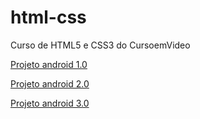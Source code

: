 # html-css
 Curso de HTML5 e CSS3 do CursoemVideo 

 <a href="https://joao72neto.github.io/html-css/desafios/d010/">Projeto android 1.0</a> <br>

 <a href="https://joao72neto.github.io/html-css/desafios/d010b/android.html">Projeto android 2.0</a>

 <a href="https://joao72neto.github.io/projeto-android/">Projeto android 3.0</a>